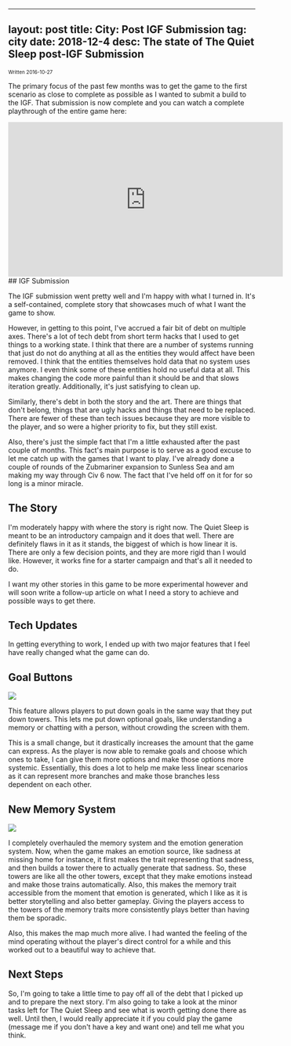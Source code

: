 
---
layout: post
title: City: Post IGF Submission
tag: city
date: 2018-12-4
desc: The state of The Quiet Sleep post-IGF Submission
---

<p style="font-size:10px">Written 2016-10-27


The primary focus of the past few months was to get the game to the first scenario as close to complete as possible as I wanted to submit a build to the IGF. That submission is now complete and you can watch a complete playthrough of the entire game here:

<iframe width="560" height="315" src="https://www.youtube.com/embed/videoseries?list=PLZAuHrQoew0zR5J0SWXM5Pb8n1QIQvizO" frameborder="0" allowfullscreen></iframe>
## IGF Submission

The IGF submission went pretty well and I'm happy with what I turned in. It's a self-contained, complete story that showcases much of what I want the game to show.


However, in getting to this point, I've accrued a fair bit of debt on multiple axes. There's a lot of tech debt from short term hacks that I used to get things to a working state. I think that there are a number of systems running that just do not do anything at all as the entities they would affect have been removed. I think that the entities themselves hold data that no system uses anymore. I even think some of these entities hold no useful data at all. This makes changing the code more painful than it should be and that slows iteration greatly. Additionally, it's just satisfying to clean up.


Similarly, there's debt in both the story and the art. There are things that don't belong, things that are ugly hacks and things that need to be replaced. There are fewer of these than tech issues because they are more visible to the player, and so were a higher priority to fix, but they still exist.


Also, there's just the simple fact that I'm a little exhausted after the past couple of months. This fact's main purpose is to serve as a good excuse to let me catch up with the games that I want to play. I've already done a couple of rounds of the Zubmariner expansion to Sunless Sea and am making my way through Civ 6 now. The fact that I've held off on it for for so long is a minor miracle.

## The Story

I'm moderately happy with where the story is right now. The Quiet Sleep is meant to be an introductory campaign and it does that well. There are definitely flaws in it as it stands, the biggest of which is how linear it is. There are only a few decision points, and they are more rigid than I would like. However, it works fine for a starter campaign and that's all it needed to do.


I want my other stories in this game to be more experimental however and will soon write a follow-up article on what I need a story to achieve and possible ways to get there.

## Tech Updates

In getting everything to work, I ended up with two major features that I feel have really changed what the game can do.

## Goal Buttons
<img src="/blogImages/goalButton.png" />

This feature allows players to put down goals in the same way that they put down towers. This lets me put down optional goals, like understanding a memory or chatting with a person, without crowding the screen with them.


This is a small change, but it drastically increases the amount that the game can express. As the player is now able to remake goals and choose which ones to take, I can give them more options and make those options more systemic. Essentially, this does a lot to help me make less linear scenarios as it can represent more branches and make those branches less dependent on each other.

## New Memory System
<img src="/blogImages/memoryTrait.png" />

I completely overhauled the memory system and the emotion generation system. Now, when the game makes an emotion source, like sadness at missing home for instance, it first makes the trait representing that sadness, and then builds a tower there to actually generate that sadness. So, these towers are like all the other towers, except that they make emotions instead and make those trains automatically. Also, this makes the memory trait accessible from the moment that emotion is generated, which I like as it is better storytelling and also better gameplay. Giving the players access to the towers of the memory traits more consistently plays better than having them be sporadic.


Also, this makes the map much more alive. I had wanted the feeling of the mind operating without the player's direct control for a while and this worked out to a beautiful way to achieve that.

## Next Steps

So, I'm going to take a little time to pay off all of the debt that I picked up and to prepare the next story. I'm also going to take a look at the minor tasks left for The Quiet Sleep and see what is worth getting done there as well. Until then, I would really appreciate it if you could play the game (message me if you don't have a key and want one) and tell me what you think.

